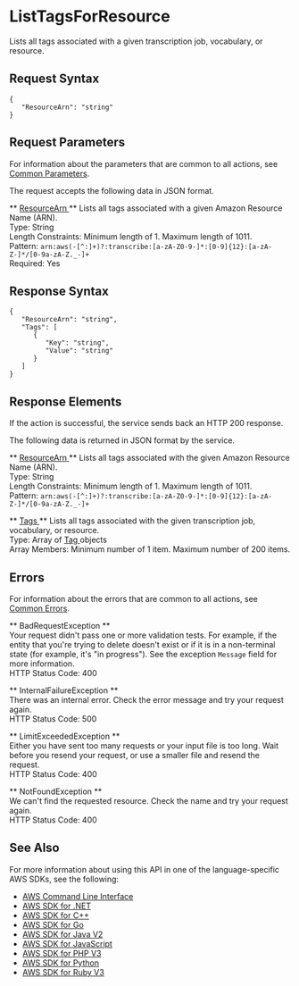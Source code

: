 # ListTagsForResource<a name="API_ListTagsForResource"></a>

Lists all tags associated with a given transcription job, vocabulary, or resource\.

## Request Syntax<a name="API_ListTagsForResource_RequestSyntax"></a>

```
{
   "ResourceArn": "string"
}
```

## Request Parameters<a name="API_ListTagsForResource_RequestParameters"></a>

For information about the parameters that are common to all actions, see [Common Parameters](CommonParameters.md)\.

The request accepts the following data in JSON format\.

 ** [ ResourceArn ](#API_ListTagsForResource_RequestSyntax) **   <a name="transcribe-ListTagsForResource-request-ResourceArn"></a>
Lists all tags associated with a given Amazon Resource Name \(ARN\)\.  
Type: String  
Length Constraints: Minimum length of 1\. Maximum length of 1011\.  
Pattern: `arn:aws(-[^:]+)?:transcribe:[a-zA-Z0-9-]*:[0-9]{12}:[a-zA-Z-]*/[0-9a-zA-Z._-]+`   
Required: Yes

## Response Syntax<a name="API_ListTagsForResource_ResponseSyntax"></a>

```
{
   "ResourceArn": "string",
   "Tags": [ 
      { 
         "Key": "string",
         "Value": "string"
      }
   ]
}
```

## Response Elements<a name="API_ListTagsForResource_ResponseElements"></a>

If the action is successful, the service sends back an HTTP 200 response\.

The following data is returned in JSON format by the service\.

 ** [ ResourceArn ](#API_ListTagsForResource_ResponseSyntax) **   <a name="transcribe-ListTagsForResource-response-ResourceArn"></a>
Lists all tags associated with the given Amazon Resource Name \(ARN\)\.  
Type: String  
Length Constraints: Minimum length of 1\. Maximum length of 1011\.  
Pattern: `arn:aws(-[^:]+)?:transcribe:[a-zA-Z0-9-]*:[0-9]{12}:[a-zA-Z-]*/[0-9a-zA-Z._-]+` 

 ** [ Tags ](#API_ListTagsForResource_ResponseSyntax) **   <a name="transcribe-ListTagsForResource-response-Tags"></a>
Lists all tags associated with the given transcription job, vocabulary, or resource\.  
Type: Array of [ Tag ](API_Tag.md) objects  
Array Members: Minimum number of 1 item\. Maximum number of 200 items\.

## Errors<a name="API_ListTagsForResource_Errors"></a>

For information about the errors that are common to all actions, see [Common Errors](CommonErrors.md)\.

 ** BadRequestException **   
Your request didn't pass one or more validation tests\. For example, if the entity that you're trying to delete doesn't exist or if it is in a non\-terminal state \(for example, it's "in progress"\)\. See the exception `Message` field for more information\.  
HTTP Status Code: 400

 ** InternalFailureException **   
There was an internal error\. Check the error message and try your request again\.  
HTTP Status Code: 500

 ** LimitExceededException **   
Either you have sent too many requests or your input file is too long\. Wait before you resend your request, or use a smaller file and resend the request\.  
HTTP Status Code: 400

 ** NotFoundException **   
We can't find the requested resource\. Check the name and try your request again\.  
HTTP Status Code: 400

## See Also<a name="API_ListTagsForResource_SeeAlso"></a>

For more information about using this API in one of the language\-specific AWS SDKs, see the following:
+  [ AWS Command Line Interface](https://docs.aws.amazon.com/goto/aws-cli/transcribe-2017-10-26/ListTagsForResource) 
+  [ AWS SDK for \.NET](https://docs.aws.amazon.com/goto/DotNetSDKV3/transcribe-2017-10-26/ListTagsForResource) 
+  [ AWS SDK for C\+\+](https://docs.aws.amazon.com/goto/SdkForCpp/transcribe-2017-10-26/ListTagsForResource) 
+  [ AWS SDK for Go](https://docs.aws.amazon.com/goto/SdkForGoV1/transcribe-2017-10-26/ListTagsForResource) 
+  [ AWS SDK for Java V2](https://docs.aws.amazon.com/goto/SdkForJavaV2/transcribe-2017-10-26/ListTagsForResource) 
+  [ AWS SDK for JavaScript](https://docs.aws.amazon.com/goto/AWSJavaScriptSDK/transcribe-2017-10-26/ListTagsForResource) 
+  [ AWS SDK for PHP V3](https://docs.aws.amazon.com/goto/SdkForPHPV3/transcribe-2017-10-26/ListTagsForResource) 
+  [ AWS SDK for Python](https://docs.aws.amazon.com/goto/boto3/transcribe-2017-10-26/ListTagsForResource) 
+  [ AWS SDK for Ruby V3](https://docs.aws.amazon.com/goto/SdkForRubyV3/transcribe-2017-10-26/ListTagsForResource) 